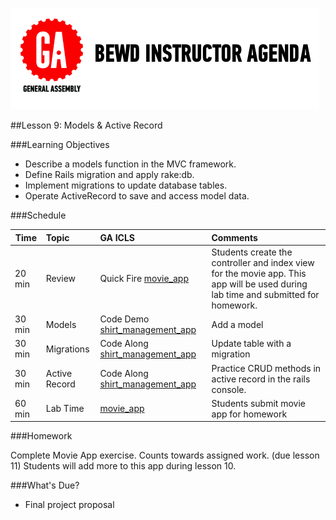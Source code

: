 
![GeneralAssemb.ly](../assets/ICL_icons/instr_agenda.png)

##Lesson 9: Models & Active Record

###Learning Objectives


- Describe a models function in the MVC framework. 
- Define Rails migration and apply rake:db.
- Implement migrations to update database tables.
- Operate ActiveRecord to save and access model data.



###Schedule


| Time        | Topic| GA ICLS| Comments |
| ------------- |:-------------|:-------------------|:-------------------|
| 20 min | Review | Quick Fire [movie_app](instr_exercise_notes.md) | Students create the controller and index view for the movie app. This app will be used during lab time and submitted for homework.|
| 30 min | Models | Code Demo [shirt_management_app](instr_code_demo_notes.md) | Add a model |
| 30 min | Migrations | Code Along [shirt_management_app](instr_code_demo_notes.md) | Update table with a migration|
| 30 min | Active Record | Code Along [shirt_management_app](instr_code_demo_notes.md) | Practice CRUD methods in active record in the rails console. |
| 60 min | Lab Time | [movie_app](instr_exercise_notes.md) | Students submit movie app for homework|



###Homework

Complete Movie App exercise. Counts towards assigned work. (due lesson 11) Students will add more to this app during lesson 10.


###What's Due?


*	Final project proposal
